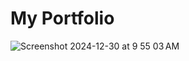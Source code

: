 # My Portfolio

![Screenshot 2024-12-30 at 9 55 03 AM](https://github.com/user-attachments/assets/fd937590-26c2-435d-93c3-21ae11251292)
